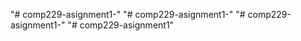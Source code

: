 

"# comp229-asignment1-" 
"# comp229-asignment1-" 
"# comp229-asignment1-" 
"# comp229-asignment1" 
